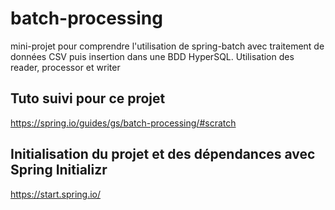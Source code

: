 # batch-processing
mini-projet pour comprendre l'utilisation de spring-batch avec traitement de données CSV puis insertion dans une BDD HyperSQL. 
Utilisation des  reader, processor et writer

## Tuto suivi pour ce projet
https://spring.io/guides/gs/batch-processing/#scratch

## Initialisation du projet et des dépendances avec Spring Initializr
https://start.spring.io/
